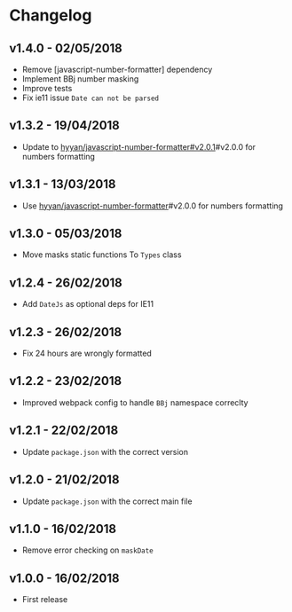 # Changelog

## v1.4.0 - 02/05/2018

* Remove [javascript-number-formatter] dependency
* Implement BBj number masking
* Improve tests
* Fix ie11 issue `Date can not be parsed`
 

## v1.3.2 - 19/04/2018

* Update to [hyyan/javascript-number-formatter#v2.0.1](https://github.com/hyyan/javascript-number-formatter)#v2.0.0 for numbers formatting

## v1.3.1 - 13/03/2018

* Use [hyyan/javascript-number-formatter](https://github.com/hyyan/javascript-number-formatter)#v2.0.0 for numbers formatting

## v1.3.0 - 05/03/2018

* Move masks static functions To `Types` class

## v1.2.4 - 26/02/2018

* Add `DateJs` as optional deps for IE11

## v1.2.3 - 26/02/2018

* Fix 24 hours are wrongly formatted 

## v1.2.2 - 23/02/2018

* Improved webpack config to handle `BBj` namespace correclty 

## v1.2.1 - 22/02/2018

* Update `package.json` with the correct version
## v1.2.0 - 21/02/2018

* Update `package.json` with the correct main file

## v1.1.0 - 16/02/2018

* Remove error checking on `maskDate`

## v1.0.0 - 16/02/2018

* First release
